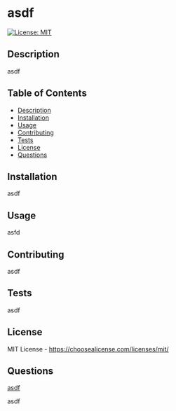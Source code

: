 # asdf
[![License: MIT](https://img.shields.io/badge/License-MIT-yellow.svg)](https://choosealicense.com/licenses/mit/)
## Description
asdf
## Table of Contents
- [Description](#description)
- [Installation](#installation)
- [Usage](#usage)
- [Contributing](#contributing)
- [Tests](#tests)
- [License](#license)
- [Questions](#questions)

## Installation
asdf  

## Usage
asfd  

## Contributing
asdf
## Tests
asdf
## License
MIT License - https://choosealicense.com/licenses/mit/
## Questions
[asdf](https://github.com/asdf)
  
asdf